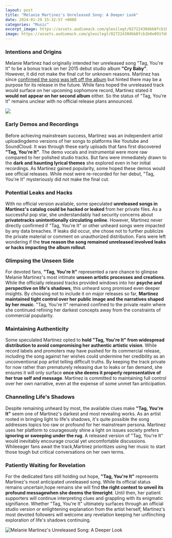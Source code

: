 ```yaml
---
layout: post
title: "Melanie Martinez's Unreleased Song: A Deeper Look"
date: 2024-01-29 15:32:57 +0000
categories: "Music"
excerpt_image: https://assets.audiomack.com/gleoilegt/027224304bb8fcb1b0e091fd843378eb064f35d946a466648cb0977c3a15b47f.jpeg?width=1000&amp;height=1000&amp;max=true
image: https://assets.audiomack.com/gleoilegt/027224304bb8fcb1b0e091fd843378eb064f35d946a466648cb0977c3a15b47f.jpeg?width=1000&amp;height=1000&amp;max=true
---
```


### Intentions and Origins
Melanie Martinez had originally intended her unreleased song "Tag, You're It" to be a bonus track on her 2015 debut studio album **"Cry Baby"**. However, it did not make the final cut for unknown reasons. Martinez has since [confirmed the song was left off the album](https://store.fi.io.vn/chihuahua-riding-moon-bike-halloween-lunar-cycling) but hinted there may be a purpose for its release in the future. While fans hoped the unreleased track would surface on her upcoming sophomore record, Martinez stated it **would not appear on her second album** either. So the status of "Tag, You're It" remains unclear with no official release plans announced.

![](https://1.bp.blogspot.com/-NhTQ-sOziVA/YCrol2mVETI/AAAAAAAACEo/r0JDh5nKHzoOvYP3kuwplJQyuj7alNM9QCLcBGAsYHQ/s1079/Melanie%2BMartinez.jpg)
### Early Demos and Recordings
Before achieving mainstream success, Martinez was an independent artist uploadingdemo versions of her songs to platforms like Youtube and SoundCloud. It was through these early uploads that fans first discovered **"Tag, You're It"**. The demo vocals and instrumental were more raw compared to her polished studio tracks. But fans were immediately drawn to the **dark and haunting lyrical themes** she explored even in her initial recordings. As Martinez gained popularity, some hoped these demos would see official releases. While most were re-recorded for her debut, "Tag, You're It" mysteriously did not make the final cut.
### Potential Leaks and Hacks
With no official version available, some speculated **unreleased songs in Martinez's catalog could be hacked or leaked** from her private files. As a successful pop star, she understandably had security concerns about **privatetracks unintentionally circulating online**. However, Martinez never directly confirmed if "Tag, You're It" or other unheard songs were impacted by any data breaches. If leaks did occur, she chose not to further publicize the private material or comment on unauthorized distribution. Fans were left wondering if the **true reason the song remained unreleased involved leaks or hacks impacting the album rollout**. 
### Glimpsing the Unseen Side 
For devoted fans, **"Tag, You're It"** represented a rare chance to glimpse Melanie Martinez's most intimate **unseen artistic processes and creations**. While the officially released tracks provided windows into her **psyche and perspective on life's shadows**, this unheard song promised even deeper insights. By choosing not to include it on major releases so far, **Martinez maintained tight control over her public image and the narratives shaped by her music**. "Tag, You're It" remained confined to the private realm where she continued refining her darkest concepts away from the constraints of commercial popularity.
### Maintaining Authenticity
Some speculated Martinez opted to **hold "Tag, You're It" from widespread distribution to avoid compromising her authentic artistic vision**. While record labels and promoters may have pushed for its commercial release, including the song against her wishes could undermine her credibility as an unconventional pop artist telling difficult truths. By keeping the track private for now rather than prematurely releasing due to leaks or fan demand, she ensures it will only surface **once she deems it properly representative of her true self and message**. Martinez is committed to maintaining full control over her own narrative, even at the expense of some unmet fan anticipation.
### Channeling Life's Shadows
Despite remaining unheard by most, the available clues make **"Tag, You're It"** seem one of Martinez's darkest and most revealing works. As an artist rooted in bringing light to life's shadows, it's quite possible the song addresses topics too raw or profound for her mainstream persona. Martinez uses her platform to courageously shine a light on issues society prefers **ignoring or sweeping under the rug**. A released version of "Tag, You're It" would inevitably encourage crucial yet uncomfortable discussions. Whileeager fans await the track,Martinez prioritizes using her music to start those tough but critical conversations on her own terms.
### Patiently Waiting for Revelation 
For the dedicated fans still holding out hope, **"Tag, You're It"** represents Martinez's most anticipated unreleased song. While its official status remains uncertain,hope remains she will find **the right context to unveil its profound messagewhen she deems the timeright**. Until then, her patient supporters will continue interpreting clues and grappling with its enigmatic signifiance. Whether "Tag, You're It" ultimately surfaces through an official studio version or enlightening explanation from the artist herself, Martinez's most devoted followers will welcome any revelation keeping her unflinching exploration of life's shadows continuing.

![Melanie Martinez's Unreleased Song: A Deeper Look](https://assets.audiomack.com/gleoilegt/027224304bb8fcb1b0e091fd843378eb064f35d946a466648cb0977c3a15b47f.jpeg?width=1000&amp;height=1000&amp;max=true)